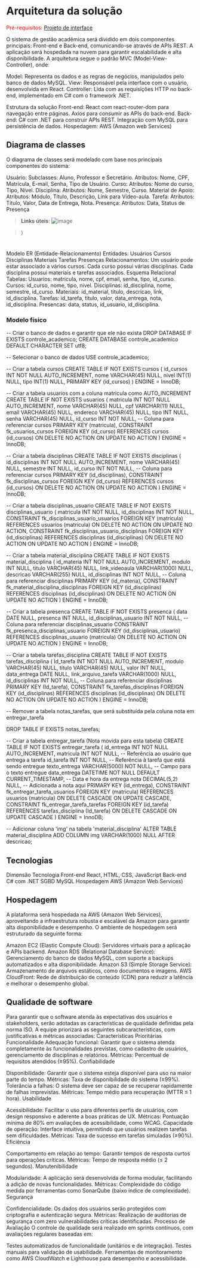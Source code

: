 # Arquitetura da solução

<span style="color:red">Pré-requisitos: <a href="04-Projeto-interface.md"> Projeto de interface</a></span>

O sistema de gestão acadêmica será dividido em dois componentes principais: Front-end e Back-end, comunicando-se através de APIs REST. A aplicação será hospedada na nuvem para garantir escalabilidade e alta disponibilidade. A arquitetura segue o padrão MVC (Model-View-Controller), onde:

Model: Representa os dados e as regras de negócios, manipulados pelo banco de dados MySQL.
View: Responsável pela interface com o usuário, desenvolvida em React.
Controller: Lida com as requisições HTTP no back-end, implementado em C# com o framework .NET.

Estrutura da solução
Front-end:
React com react-router-dom para navegação entre páginas.
Axios para consumir as APIs do back-end.
Back-end:
C# com .NET para construir APIs REST.
Integração com MySQL para persistência de dados.
Hospedagem:
AWS (Amazon web Services)
## Diagrama de classes

O diagrama de classes será modelado com base nos principais componentes do sistema:

Usuário:
Subclasses: Aluno, Professor e Secretário.
Atributos: Nome, CPF, Matrícula, E-mail, Senha, Tipo de Usuário.
Curso:
Atributos: Nome do curso, Tipo, Nível.
Disciplina:
Atributos: Nome, Semestre, Curso.
Material de Apoio:
Atributos: Módulo, Título, Descrição, Link para Vídeo-aula.
Tarefa:
Atributos: Título, Valor, Data de Entrega, Nota.
Presença:
Atributos: Data, Status de Presença

> **Links úteis**:
![image](https://github.com/user-attachments/assets/e27c9633-4ccb-4357-8246-b925cde3f641)

>)

#

Modelo ER (Entidade-Relacionamento)
Entidades:
Usuários
Cursos
Disciplinas
Materiais
Tarefas
Presenças
Relacionamentos:
Um usuário pode estar associado a vários cursos.
Cada curso possui várias disciplinas.
Cada disciplina possui materiais e tarefas associados.
Esquema Relacional
Tabelas:
Usuarios: matricula, nome, cpf, email, senha, tipo, id_curso.
Cursos: id_curso, nome, tipo, nivel.
Disciplinas: id_disciplina, nome, semestre, id_curso.
Materiais: id_material, titulo, descricao, link, id_disciplina.
Tarefas: id_tarefa, titulo, valor, data_entrega, nota, id_disciplina.
Presencas: data, status, id_usuario, id_disciplina.


### Modelo físico
-- Criar o banco de dados e garantir que ele não exista
DROP DATABASE IF EXISTS controle_academico;
CREATE DATABASE controle_academico DEFAULT CHARACTER SET utf8;

-- Selecionar o banco de dados
USE controle_academico;

-- Criar a tabela cursos
CREATE TABLE IF NOT EXISTS cursos (
  id_cursos INT NOT NULL AUTO_INCREMENT,
  nome VARCHAR(45) NULL,
  nivel INT(1) NULL,
  tipo INT(1) NULL,
  PRIMARY KEY (id_cursos)
) ENGINE = InnoDB;

-- Criar a tabela usuarios com a coluna matricula como AUTO_INCREMENT
CREATE TABLE IF NOT EXISTS usuarios (
  matricula INT NOT NULL AUTO_INCREMENT,
  nome VARCHAR(45) NULL,
  cpf VARCHAR(11) NULL,
  email VARCHAR(45) NULL,
  endereco VARCHAR(45) NULL,
  tipo INT NULL,
  senha VARCHAR(45) NULL,
  id_curso INT NOT NULL, -- Coluna para referenciar cursos
  PRIMARY KEY (matricula),
  CONSTRAINT fk_usuarios_cursos
    FOREIGN KEY (id_curso)
    REFERENCES cursos (id_cursos)
    ON DELETE NO ACTION
    ON UPDATE NO ACTION
) ENGINE = InnoDB;

-- Criar a tabela disciplinas
CREATE TABLE IF NOT EXISTS disciplinas (
  id_disciplinas INT NOT NULL AUTO_INCREMENT,
  nome VARCHAR(45) NULL,
  semestre INT NULL,
  id_curso INT NOT NULL, -- Coluna para referenciar cursos
  PRIMARY KEY (id_disciplinas),
  CONSTRAINT fk_disciplinas_cursos
    FOREIGN KEY (id_curso)
    REFERENCES cursos (id_cursos)
    ON DELETE NO ACTION
    ON UPDATE NO ACTION
) ENGINE = InnoDB;

-- Criar a tabela disciplinas_usuario
CREATE TABLE IF NOT EXISTS disciplinas_usuario (
  matricula INT NOT NULL,
  id_disciplinas INT NOT NULL,
  CONSTRAINT fk_disciplinas_usuario_usuarios
    FOREIGN KEY (matricula)
    REFERENCES usuarios (matricula)
    ON DELETE NO ACTION
    ON UPDATE NO ACTION,
  CONSTRAINT fk_disciplinas_usuario_disciplinas
    FOREIGN KEY (id_disciplinas)
    REFERENCES disciplinas (id_disciplinas)
    ON DELETE NO ACTION
    ON UPDATE NO ACTION
) ENGINE = InnoDB;

-- Criar a tabela material_disciplina
CREATE TABLE IF NOT EXISTS material_disciplina (
  id_materia INT NOT NULL AUTO_INCREMENT,
  modulo INT NULL,
  titulo VARCHAR(45) NULL,
  link_videoaula VARCHAR(1000) NULL,
  descricao VARCHAR(255) NULL,
  id_disciplinas INT NOT NULL, -- Coluna para referenciar disciplinas
  PRIMARY KEY (id_materia),
  CONSTRAINT fk_material_disciplina_disciplinas
    FOREIGN KEY (id_disciplinas)
    REFERENCES disciplinas (id_disciplinas)
    ON DELETE NO ACTION
    ON UPDATE NO ACTION
) ENGINE = InnoDB;

-- Criar a tabela presenca
CREATE TABLE IF NOT EXISTS presenca (
  data DATE NULL,
  presenca INT NULL,
  id_disciplinas_usuario INT NOT NULL, -- Coluna para referenciar disciplinas_usuario
  CONSTRAINT fk_presenca_disciplinas_usuario
    FOREIGN KEY (id_disciplinas_usuario)
    REFERENCES disciplinas_usuario (matricula)
    ON DELETE NO ACTION
    ON UPDATE NO ACTION
) ENGINE = InnoDB;

-- Criar a tabela tarefas_disciplina
CREATE TABLE IF NOT EXISTS tarefas_disciplina (
  Id_tarefa INT NOT NULL AUTO_INCREMENT,
  modulo VARCHAR(45) NULL,
  titulo VARCHAR(45) NULL,
  valor INT NULL,
  data_entrega DATE NULL,
  link_arquivo_tarefa VARCHAR(1000) NULL,
  id_disciplinas INT NOT NULL, -- Coluna para referenciar disciplinas
  PRIMARY KEY (Id_tarefa),
  CONSTRAINT fk_tarefas_disciplinas
    FOREIGN KEY (id_disciplinas)
    REFERENCES disciplinas (id_disciplinas)
    ON DELETE NO ACTION
    ON UPDATE NO ACTION
) ENGINE = InnoDB;

-- Remover a tabela notas_tarefas, que será substituída pela coluna nota em entregar_tarefa

DROP TABLE IF EXISTS notas_tarefas;

-- Criar a tabela entregar_tarefa (Nota movida para esta tabela)
CREATE TABLE IF NOT EXISTS entregar_tarefa (
  id_entrega INT NOT NULL AUTO_INCREMENT,
  matricula INT NOT NULL, -- Referência ao usuário que entrega a tarefa
  id_tarefa INT NOT NULL, -- Referência à tarefa que está sendo entregue
  texto_entrega VARCHAR(5000) NOT NULL, -- Campo para o texto entregue
  data_entrega DATETIME NOT NULL DEFAULT CURRENT_TIMESTAMP, -- Data e hora da entrega
  nota DECIMAL(5,2) NULL, -- Adicionada a nota aqui
  PRIMARY KEY (id_entrega),
  CONSTRAINT fk_entregar_tarefa_usuarios
    FOREIGN KEY (matricula)
    REFERENCES usuarios (matricula)
    ON DELETE CASCADE
    ON UPDATE CASCADE,
  CONSTRAINT fk_entregar_tarefa_tarefas
    FOREIGN KEY (id_tarefa)
    REFERENCES tarefas_disciplina (Id_tarefa)
    ON DELETE CASCADE
    ON UPDATE CASCADE
) ENGINE = InnoDB;

-- Adicionar coluna 'img' na tabela 'material_disciplina'
ALTER TABLE material_disciplina
ADD COLUMN img VARCHAR(1000) NULL AFTER descricao;



## Tecnologias

Dimensão	Tecnologia
Front-end	React, HTML, CSS, JavaScript
Back-end	C# com .NET
SGBD	        MySQL
Hospedagem	AWS (Amazon Web Services)


## Hospedagem

A plataforma será hospedada na AWS (Amazon Web Services), aproveitando a infraestrutura robusta e escalável da Amazon para garantir alta disponibilidade e desempenho. O ambiente de hospedagem será estruturado da seguinte forma:

Amazon EC2 (Elastic Compute Cloud): Servidores virtuais para a aplicação e APIs backend.
Amazon RDS (Relational Database Service): Gerenciamento do banco de dados MySQL, com suporte a backups automatizados e alta disponibilidade.
Amazon S3 (Simple Storage Service): Armazenamento de arquivos estáticos, como documentos e imagens.
AWS CloudFront: Rede de distribuição de conteúdo (CDN) para reduzir a latência e melhorar o desempenho global.

## Qualidade de software

Para garantir que o software atenda às expectativas dos usuários e stakeholders, serão adotadas as características de qualidade definidas pela norma ISO. A equipe priorizará as seguintes subcaracterísticas, com justificativas e métricas associadas:
Características Prioritárias
Funcionalidade
Adequação funcional: Garantir que o sistema atenda completamente às funcionalidades previstas, como cadastro de usuários, gerenciamento de disciplinas e relatórios.
Métricas: Percentual de requisitos atendidos (≥95%).
Confiabilidade

Disponibilidade: Garantir que o sistema esteja disponível para uso na maior parte do tempo.
Métricas: Taxa de disponibilidade do sistema (≥99%).
Tolerância a falhas: O sistema deve ser capaz de se recuperar rapidamente de falhas imprevistas.
Métricas: Tempo médio para recuperação (MTTR ≤ 1 hora).
Usabilidade

Acessibilidade: Facilitar o uso para diferentes perfis de usuários, com design responsivo e aderente a boas práticas de UX.
Métricas: Pontuação mínima de 80% em avaliações de acessibilidade, como WCAG.
Capacidade de operação: Interface intuitiva, permitindo que usuários realizem tarefas sem dificuldades.
Métricas: Taxa de sucesso em tarefas simuladas (≥90%).
Eficiência

Comportamento em relação ao tempo: Garantir tempos de resposta curtos para operações críticas.
Métricas: Tempo de resposta médio (≤ 2 segundos).
Manutenibilidade

Modularidade: A aplicação será desenvolvida de forma modular, facilitando a adição de novas funcionalidades.
Métricas: Complexidade do código medida por ferramentas como SonarQube (baixo índice de complexidade).
Segurança

Confidencialidade: Os dados dos usuários serão protegidos com criptografia e autenticação segura.
Métricas: Realização de auditorias de segurança com zero vulnerabilidades críticas identificadas.
Processo de Avaliação
O controle de qualidade será realizado em sprints contínuos, com avaliações regulares baseadas em:

Testes automatizados de funcionalidade (unitários e de integração).
Testes manuais para validação de usabilidade.
Ferramentas de monitoramento como AWS CloudWatch e Lighthouse para desempenho e acessibilidade.
